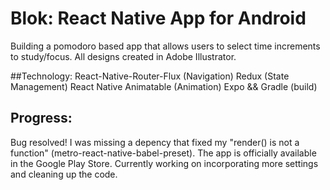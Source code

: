 # Blok: React Native App for Android
Building a pomodoro based app that allows users to select time increments to study/focus. All designs created in Adobe Illustrator. 

##Technology: 
React-Native-Router-Flux (Navigation)
Redux (State Management)
React Native Animatable (Animation)
Expo && Gradle (build)

## Progress:
Bug resolved! I was missing a depency that fixed my "render() is not a function" (metro-react-native-babel-preset). The app is officially available in the Google Play Store. Currently working on incorporating more settings and cleaning up the code. 

